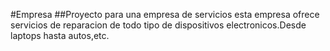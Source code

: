 #Empresa
##Proyecto para una empresa de servicios
esta empresa ofrece servicios de reparacion de todo tipo de dispositivos electronicos.Desde laptops hasta autos,etc.
